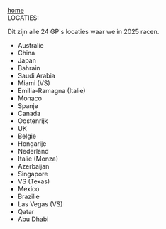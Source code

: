[home](index.md)  
LOCATIES:

Dit zijn alle 24 GP's locaties waar we in 2025 racen.

- Australie
- China
- Japan
- Bahrain
- Saudi Arabia
- Miami (VS)
- Emilia-Ramagna (Italie)
- Monaco
- Spanje
- Canada
- Oostenrijk
- UK
- Belgie
- Hongarije
- Nederland
- Italie (Monza)
- Azerbaijan
- Singapore
- VS (Texas)
- Mexico
- Brazilie
- Las Vegas (VS)
- Qatar
- Abu Dhabi
